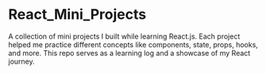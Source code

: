 # React_Mini_Projects
A collection of mini projects I built while learning React.js. Each project helped me practice different concepts like components, state, props, hooks, and more. This repo serves as a learning log and a showcase of my React journey.
